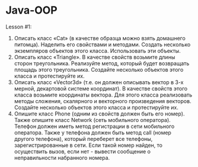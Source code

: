 # Java-OOP
Lesson #1:
1) Описать класс «Cat» (в качестве образца можно взять домашнего питомца).
Наделить его свойствами и методами. Создать несколько экземпляров объектов этого
класса. Использовать эти объекты.
2) Описать класс «Triangle». В качестве свойств возьмите длины сторон
треугольника. Реализуйте метод, который будет возвращать площадь этого
треугольника. Создайте несколько объектов этого класса и протестируйте их.
3) Описать класс «Vector3d» (т.е. он должен описывать вектор в 3-х мерной,
декартовой системе координат). В качестве свойств этого класса возьмите
координаты вектора. Для этого класса реализовать методы сложения, скалярного и
векторного произведения векторов. Создайте несколько объектов этого класса и
протестируйте их.
4) Опишите класс Phone (одним из свойств должен быть его номер). Также опишите
класс Network (сеть мобильного оператора).
Телефон должен иметь метод
регистрации в сети мобильного оператора. Также у телефона должен быть метод call
(номер другого телефона), который переберет все телефоны, зарегистрированные в
сети. Если такой номер найден, то осуществить вызов, если нет - вывести сообщение
о неправильности набранного номера.
